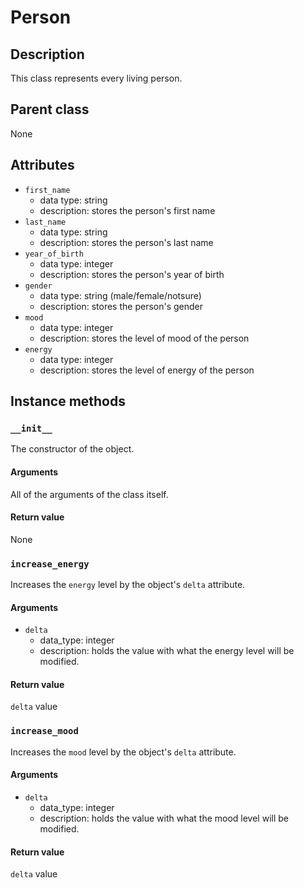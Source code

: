 # Person

## Description
This class represents every living person.

## Parent class
None

## Attributes

* ```first_name```
    * data type: string
    * description: stores the person's first name
* ```last_name```
    * data type: string
    * description: stores the person's last name
* ```year_of_birth```
    * data type: integer
    * description: stores the person's year of birth
* ```gender```
    * data type: string (male/female/notsure)
    * description: stores the person's gender
* ```mood```
    * data type: integer
    * description: stores the level of mood of the person
* ```energy```
    * data type: integer
    * description: stores the level of energy of the person

## Instance methods

### ```__init__```
The constructor of the object.

#### Arguments
All of the arguments of the class itself.

#### Return value
None


### ```increase_energy```
Increases the ```energy``` level by the object's ```delta``` attribute.

#### Arguments
* ```delta```
  * data_type: integer
  * description: holds the value with what the energy level will be modified.


#### Return value
```delta``` value

### ```increase_mood```
Increases the ```mood``` level by the object's ```delta``` attribute.

#### Arguments
* ```delta```
  * data_type: integer
  * description: holds the value with what the mood level will be modified.


#### Return value
```delta``` value
